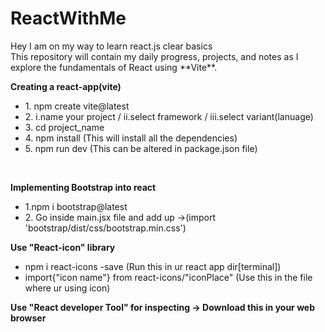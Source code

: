 # ReactWithMe
<p>
  Hey I am on my way to learn react.js clear basics </br>
  This repository will contain my daily progress, projects, and notes as I explore the fundamentals of React using **Vite**.</br>
</p>


<b>Creating a react-app(vite)</b><br>
<ul>
  <li>
    1. npm create vite@latest
  </li>
  <li>
    2. i.name your project / ii.select framework / iii.select variant(lanuage)
  </li>
  <li>
    3. cd project_name
  </li>
  <li>
    4. npm install (This will install all the dependencies)
  </li>
  <li>
    5. npm run dev (This can be altered in package.json file)
  </li>
</ul>

<br>

<b>Implementing Bootstrap into react</b><br>
<ul>
  <li>
    1.npm i bootstrap@latest
  </li>
  <li>
    2. Go inside main.jsx file and add up ->(import 'bootstrap/dist/css/bootstrap.min.css')
  </li>
</ul>

<b> Use "React-icon" library</b>
<ul>
  <li>
    npm i react-icons -save (Run this in ur react app dir[terminal])
  </li>
  <li>
    import{"icon name"} from react-icons/"iconPlace" (Use this in the file where ur using icon)
  </li>
</ul>

<b>Use "React developer Tool" for inspecting -> Download this in your web browser</b>


